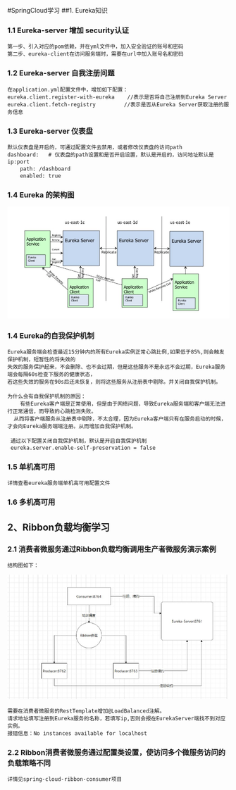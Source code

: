 #SpringCloud学习
##1. Eureka知识
### 1.1 Eureka-server 增加 security认证
    第一步、引入对应的pom依赖，并在yml文件中，加入安全验证的账号和密码
    第二步、eureka-client在访问服务端时，需要在url中加入账号名和密码
### 1.2 Eureka-server 自我注册问题
    在application.yml配置文件中，增加如下配置：
    eureka.client.register-with-eureka    //表示是否将自己注册到Eureka Server
    eureka.client.fetch-registry         //表示是否从Eureka Server获取注册的服务信息
### 1.3 Eureka-server 仪表盘
    默认仪表盘是开启的，可通过配置文件去禁用，或者修改仪表盘的访问path
    dashboard:   # 仪表盘的path设置和是否开启设置，默认是开启的，访问地址默认是ip:port
        path: /dashboard
        enabled: true
### 1.4 Eureka 的架构图
![架构图](img/eruka架构图.jpg)

### 1.4 Eureka的自我保护机制
    Eureka服务端会检查最近15分钟内的所有Eureka实例正常心跳比例,如果低于85%,则会触发保护机制，短暂性的将失效的
    失效的服务保护起来，不会删除、也不会过期，但是这些服务不是永远不会过期，Eureka服务端会每隔60s检查下服务的健康状态，
    若这些失效的服务在90s后还未恢复，则将这些服务从注册表中剔除。并关闭自我保护机制。
    
    为什么会有自我保护机制的原因：
        有些Eureka客户端是正常使用，但是由于网络问题，导致Eureka服务端和客户端无法进行正常通信，而导致的心跳检测失败。
      从而将客户端服务从注册表中剔除，不太合理，因为Eureka客户端只有在服务启动的时候，才会向Eureka服务端端注册。从而增加自我保护机制。
      
     通过以下配置关闭自我保护机制，默认是开启自我保护机制
     eureka.server.enable-self-preservation = false
     
### 1.5 单机高可用
    详情查看eureka服务端单机高可用配置文件

### 1.6 多机高可用

## 2、Ribbon负载均衡学习
### 2.1 消费者微服务通过Ribbon负载均衡调用生产者微服务演示案例
    结构图如下：
![Ribbon演示案例图](img/Ribbon演示案例图.jpg)
    
    
    需要在消费者微服务的RestTemplate增加@LoadBalanced注解。
    请求地址填写注册到Eureka服务的名称，若填写ip,否则会报在EurekaServer端找不到对应实例。
    报错信息：No instances available for localhost
 
 ### 2.2 Ribbon消费者微服务通过配置类设置，使访问多个微服务访问的负载策略不同
    详情见spring-cloud-ribbon-consumer项目
    
    
 
    